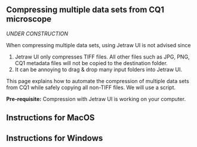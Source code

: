 ## Compressing multiple data sets from CQ1 microscope

*UNDER CONSTRUCTION*

When compressing multiple data sets, using Jetraw UI is not advised since
 
 1. Jetraw UI only compresses TIFF files. All other files such as JPG, PNG, CQ1 metadata files will not be copied to the destination folder.
 2. It can be annoying to drag & drop many input folders into Jetraw UI.

This page explains how to automate the compression of multiple data sets from CQ1 while safely copying all non-TIFF files. We will use a script.

**Pre-requisite:** Compression with Jetraw UI is working on your computer.

## Instructions for MacOS



## Instructions for Windows

